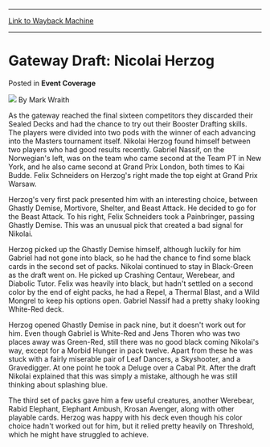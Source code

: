 
---
[Link to Wayback Machine](https://web.archive.org/web/20220813031049/https://magic.wizards.com/en/articles/archive/event-coverage/gateway-draft-nicolai-herzog-2000-01-01)

[_metadata_:author]:- "Mark Wraith"
[_metadata_:description]:- "As the gateway reached the final sixteen competitors they discarded their Sealed Decks and had the chance to try out their Booster Drafting skills. The players were divided into two pods with the winner of each advancing into the Masters tournament itself. Nikolai Herzog found himself between two players who had good results recently. Gabriel Nassif, on the Norwegian's left,"
[_metadata_:generator]:- "Drupal 7 (http://drupal.org)"
[_metadata_:node]:- "741671"
[_metadata_:publish_date]:- "2000-01-01"
[_metadata_:source]:- "div-main-content"
[_metadata_:title]:- "Gateway Draft: Nicolai Herzog"
[_metadata_:wayback_capture_timestamp]:- "2022-08-13 03:10:49"
[_metadata_:wayback_raw_url]:- "https://web.archive.org/web/20220813031049id_/https://magic.wizards.com/en/articles/archive/event-coverage/gateway-draft-nicolai-herzog-2000-01-01"
[_metadata_:wayback_url]:- "https://magic.wizards.com/en/articles/archive/event-coverage/gateway-draft-nicolai-herzog-2000-01-01"
---


Gateway Draft: Nicolai Herzog
=============================



 Posted in **Event Coverage**







![](https://media.magic.wizards.com/styles/auth_small/public/generic-avatar-150_92.png)
By Mark Wraith











As the gateway reached the final sixteen competitors they discarded their Sealed Decks and had the chance to try out their Booster Drafting skills. The players were divided into two pods with the winner of each advancing into the Masters tournament itself. Nikolai Herzog found himself between two players who had good results recently. Gabriel Nassif, on the Norwegian's left, was on the team who came second at the Team PT in New York, and he also came second at Grand Prix London, both times to Kai Budde. Felix Schneiders on Herzog's right made the top eight at Grand Prix Warsaw.


Herzog's very first pack presented him with an interesting choice, between Ghastly Demise, Mortivore, Shelter, and Beast Attack. He decided to go for the Beast Attack. To his right, Felix Schneiders took a Painbringer, passing Ghastly Demise. This was an unusual pick that created a bad signal for Nikolai.


Herzog picked up the Ghastly Demise himself, although luckily for him Gabriel had not gone into black, so he had the chance to find some black cards in the second set of packs. Nikolai continued to stay in Black-Green as the draft went on. He picked up Crashing Centaur, Werebear, and Diabolic Tutor. Felix was heavily into black, but hadn't settled on a second color by the end of eight packs, he had a Repel, a Thermal Blast, and a Wild Mongrel to keep his options open. Gabriel Nassif had a pretty shaky looking White-Red deck.


Herzog opened Ghastly Demise in pack nine, but it doesn't work out for him. Even though Gabriel is White-Red and Jens Thoren who was two places away was Green-Red, still there was no good black coming Nikolai's way, except for a Morbid Hunger in pack twelve. Apart from these he was stuck with a fairly miserable pair of Leaf Dancers, a Skyshooter, and a Gravedigger. At one point he took a Deluge over a Cabal Pit. After the draft Nikolai explained that this was simply a mistake, although he was still thinking about splashing blue.


The third set of packs gave him a few useful creatures, another Werebear, Rabid Elephant, Elephant Ambush, Krosan Avenger, along with other playable cards. Herzog was happy with his deck even though his color choice hadn't worked out for him, but it relied pretty heavily on Threshold, which he might have struggled to achieve.







